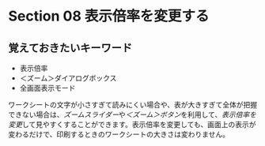 # Section 08 表示倍率を変更する

## 覚えておきたいキーワード
- 表示倍率
- ＜ズーム＞ダイアログボックス
- 全画面表示モード

ワークシートの文字が小さすぎて読みにくい場合や、表が大きすぎて全体が把握できない場合は、<em>ズームスライダー</em>や<em>＜ズーム＞ボタン</em>を利用して、<em>表示倍率を変更</em>して見やすくすることができます。表示倍率を変更しても、画面上の表示が変わるだけで、印刷するときのワークシートの大きさは変わりません。
